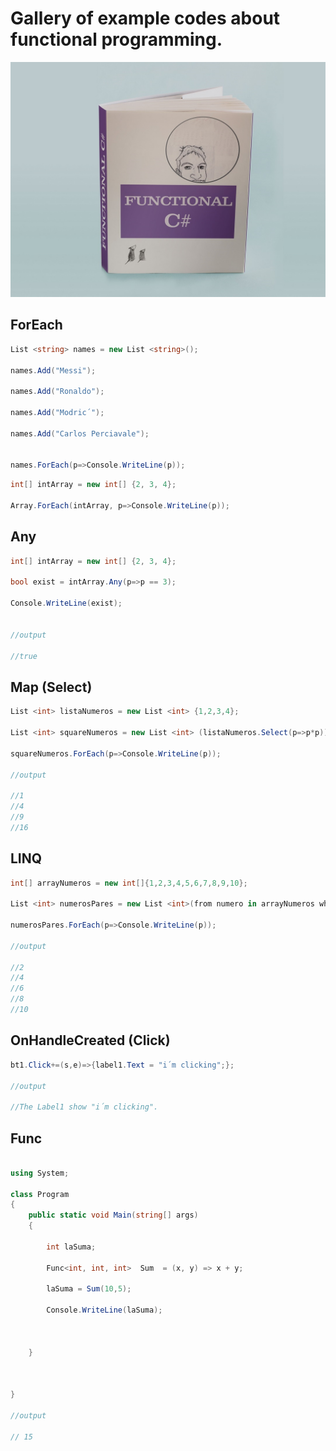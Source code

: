 

# Gallery of example codes about functional programming.


![This is a alt text.](/image/book-functional-cisar.jpg)


## ForEach


```C#
List <string> names = new List <string>();

names.Add("Messi");

names.Add("Ronaldo");

names.Add("Modric´");

names.Add("Carlos Perciavale");


names.ForEach(p=>Console.WriteLine(p));
```

```C#
int[] intArray = new int[] {2, 3, 4};

Array.ForEach(intArray, p=>Console.WriteLine(p));
```

## Any

```C#
int[] intArray = new int[] {2, 3, 4};

bool exist = intArray.Any(p=>p == 3);

Console.WriteLine(exist);


//output

//true
```
## Map (Select)

```C#
List <int> listaNumeros = new List <int> {1,2,3,4};

List <int> squareNumeros = new List <int> (listaNumeros.Select(p=>p*p));

squareNumeros.ForEach(p=>Console.WriteLine(p));

//output

//1
//4
//9
//16
```

## LINQ
```C#
int[] arrayNumeros = new int[]{1,2,3,4,5,6,7,8,9,10};

List <int> numerosPares = new List <int>(from numero in arrayNumeros where numero % 2 == 0 select numero);

numerosPares.ForEach(p=>Console.WriteLine(p));

//output

//2
//4
//6
//8
//10
```
## OnHandleCreated (Click)
```C#
bt1.Click+=(s,e)=>{label1.Text = "i´m clicking";};

//output

//The Label1 show "i´m clicking".
```

## Func
```C#

using System;

class Program
{
    public static void Main(string[] args)
    {
   		
		int laSuma;

		Func<int, int, int>  Sum  = (x, y) => x + y;
		
		laSuma = Sum(10,5);

		Console.WriteLine(laSuma);


		
    }

	

}

//output

// 15
```

















